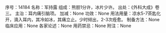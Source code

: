 序号：14184
名称：军持露
组成：熊胆1分许，冰片少许。
出处：《外科大成》卷三。
主治：耳内痛引脑项。
加减：None
功效：None
用法用量：凉水5-7茶匙化开，滴入耳内，其冷如冰，其痛立止。少时倾出，2-3次痊愈。
制备方法：None
临床应用：None
各家论述：None
用药禁忌：None
附注：None
